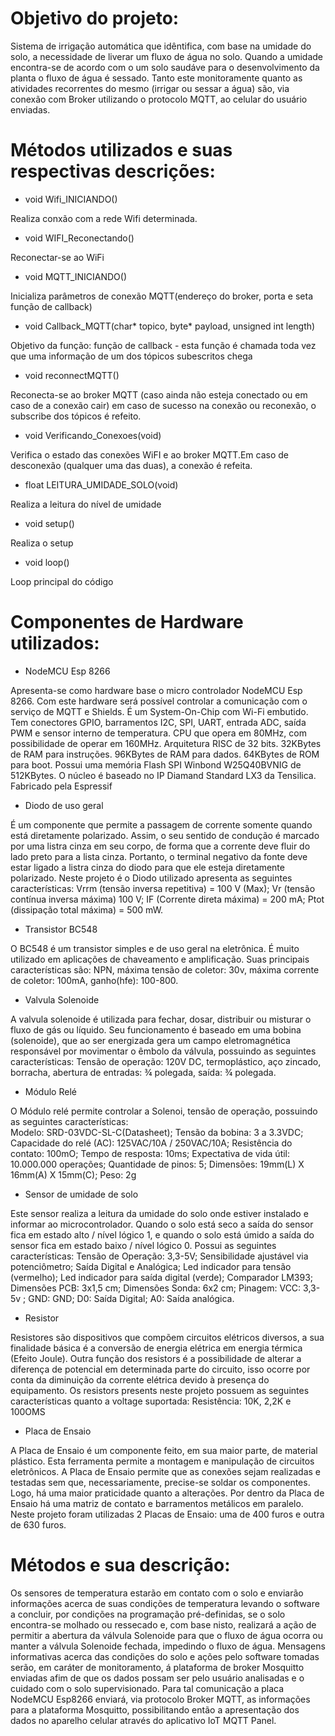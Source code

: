 
# Objetivo do projeto:


Sistema de irrigação automática que idêntifica, com base na umidade do solo, a necessidade de liverar um fluxo de água no solo. Quando a umidade encontra-se de acordo com o um solo saudáve para o desenvolvimento da planta o fluxo de água é sessado. 
Tanto este monitoramente quanto as atividades recorrentes do mesmo (irrigar ou sessar a água) são, via conexão com Broker utilizando o protocolo MQTT, ao celular do usuário enviadas.


# Métodos utilizados e suas respectivas descrições:


- void Wifi_INICIANDO()


Realiza conxão com a rede Wifi determinada.


- void WIFI_Reconectando()


Reconectar-se ao WiFi


- void MQTT_INICIANDO()


Inicializa parâmetros de conexão MQTT(endereço do broker, porta e seta função de callback)

- void Callback_MQTT(char* topico, byte* payload, unsigned int length)


Objetivo da função: função de callback - esta função é chamada toda vez que uma informação de um dos tópicos subescritos chega

- void reconnectMQTT()


Reconecta-se ao broker MQTT (caso ainda não esteja conectado ou em caso de a conexão cair) em caso de sucesso na conexão ou reconexão, o subscribe dos tópicos é refeito.

- void Verificando_Conexoes(void)


Verifica o estado das conexões WiFI e ao broker MQTT.Em caso de desconexão (qualquer uma das duas), a conexão é refeita.

- float LEITURA_UMIDADE_SOLO(void)


Realiza a leitura do nível de umidade

- void setup()


Realiza o setup

- void loop()


Loop principal do código



# Componentes de Hardware utilizados:


- NodeMCU Esp 8266 


Apresenta-se como hardware base o micro controlador NodeMCU Esp 8266. Com este hardware será possível controlar a comunicação com o serviço de MQTT e Shields. É um System-On-Chip com Wi-Fi embutido. Tem conectores GPIO, barramentos I2C, SPI, UART, entrada ADC, saída PWM e sensor interno de temperatura. CPU que opera em 80MHz, com possibilidade de operar em 160MHz. Arquitetura RISC de 32 bits. 32KBytes de RAM para instruções. 96KBytes de RAM para dados. 64KBytes de ROM para boot. Possui uma memória Flash SPI Winbond W25Q40BVNIG de 512KBytes. O núcleo é baseado no IP Diamand Standard LX3 da Tensilica. Fabricado pela Espressif


- Diodo de uso geral


É um componente que permite a passagem de corrente somente quando está diretamente polarizado. Assim, o seu sentido de condução é marcado por uma listra cinza em seu corpo, de forma que a corrente deve fluir do lado preto para a lista cinza. Portanto, o terminal negativo da fonte deve estar ligado a listra cinza do diodo para que ele esteja diretamente polarizado. Neste projeto é o Diodo utilizado apresenta as seguintes características: Vrrm (tensão inversa repetitiva) = 100 V (Max); Vr (tensão contínua inversa máxima) 100 V; IF (Corrente direta máxima) = 200 mA; Ptot (dissipação total máxima) = 500 mW.


- Transistor BC548


O BC548 é um transistor simples e de uso geral na eletrônica. É muito utilizado em aplicações de chaveamento e amplificação. Suas principais características são: NPN, máxima tensão de coletor: 30v, máxima corrente de coletor: 100mA, ganho(hfe): 100-800.


- Valvula Solenoide


A valvula solenoide é utilizada para fechar, dosar, distribuir ou misturar o fluxo de gás ou líquido. Seu funcionamento é baseado em uma bobina (solenoide), que ao ser energizada gera um campo eletromagnética responsável por movimentar o êmbolo da válvula, possuindo as seguintes características:
Tensão de operação: 120V DC, termoplástico, aço zincado, borracha, abertura de entradas: ¾ polegada, saída: ¾ polegada.


- Módulo Relé


O Módulo relé  permite controlar a Solenoi, tensão de operação, possuindo as seguintes características:  	
Modelo: SRD-03VDC-SL-C(Datasheet); Tensão da bobina: 3 a 3.3VDC; Capacidade do relé (AC): 125VAC/10A / 250VAC/10A; Resistência do contato: 100mO; Tempo de resposta: 10ms; Expectativa de vida útil: 10.000.000 operações; Quantidade de pinos: 5; Dimensões: 19mm(L) X 16mm(A) X 15mm(C); Peso: 2g


- Sensor de umidade de solo


Este sensor realiza a leitura da umidade do solo onde estiver instalado e informar ao microcontrolador. Quando o solo está seco a saída do sensor fica em estado alto / nível lógico 1, e quando o solo está úmido a saída do sensor fica em estado baixo / nível lógico 0. Possui as seguintes características: Tensão de Operação: 3,3-5V; Sensibilidade ajustável via potenciômetro; Saída Digital e Analógica; Led indicador para tensão (vermelho); Led indicador para saída digital (verde); Comparador LM393; Dimensões PCB: 3x1,5 cm; Dimensões Sonda: 6x2 cm; Pinagem: VCC: 3,3-5v ; GND: GND; D0: Saída Digital; A0: Saída analógica.


- Resistor


Resistores são dispositivos que compõem circuitos elétricos diversos, a sua finalidade básica é a conversão de energia elétrica em energia térmica (Efeito Joule). Outra função dos resistors é a possibilidade de alterar a diferença de potencial em determinada parte do circuito, isso ocorre por conta da diminuição da corrente elétrica devido à presença do equipamento. Os resistors presents neste projeto possuem as seguintes características quanto a voltage suportada: Resistência: 10K, 2,2K e 100OMS	


- Placa de Ensaio


A Placa de Ensaio é um componente feito, em sua maior parte, de material plástico. Esta ferramenta permite a montagem e manipulação de circuitos eletrônicos.
A Placa de Ensaio permite que as conexões sejam realizadas e testadas sem que, necessariamente, precise-se soldar os componentes. Logo, há uma maior praticidade quanto a alterações. Por dentro da Placa de Ensaio há uma matriz de contato e barramentos metálicos em paralelo.
Neste projeto foram utilizadas 2 Placas de Ensaio: uma de 400 furos e outra de 630 furos.


# Métodos e sua descrição:


Os sensores de temperatura estarão em contato com o solo e enviarão informações acerca de suas condições de temperatura levando o software a concluir, por condições na programação pré-definidas, se o solo encontra-se molhado ou ressecado e, com base nisto, realizará a ação de permitir a abertura da válvula Solenoide para que o fluxo de água ocorra ou manter a válvula Solenoide fechada, impedindo o fluxo de água. Mensagens informativas acerca das condições do solo e ações pelo software tomadas serão, em caráter de monitoramento, á plataforma de broker Mosquitto enviadas afim de que os dados possam ser pelo usuário analisadas e o cuidado com o solo supervisionado. Para tal comunicação a placa NodeMCU Esp8266 enviará, via protocolo Broker MQTT, as informações para a plataforma Mosquitto, possibilitando então a apresentação dos dados no aparelho celular através do aplicativo IoT MQTT Panel.




